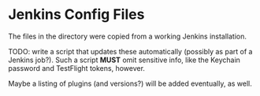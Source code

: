 # Jenkins Config Files

The files in the directory were copied from a working Jenkins installation. 

TODO: write a script that updates these automatically (possibly as part of a Jenkins job?). Such a script __MUST__ omit sensitive info, like the Keychain password and TestFlight tokens, however.

Maybe a listing of plugins (and versions?) will be added eventually, as well.
